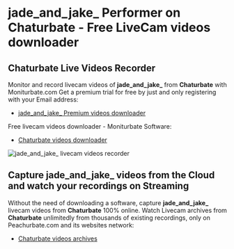 # jade_and_jake_ Performer on Chaturbate - Free LiveCam videos downloader

## Chaturbate Live Videos Recorder

Monitor and record livecam videos of **jade_and_jake_** from **Chaturbate** with Moniturbate.com
Get a premium trial for free by just and only registering with your Email address:
* [jade_and_jake_ Premium videos downloader](https://moniturbate.com/request-demo-licence-key.html)

Free livecam videos downloader - Moniturbate Software:
* [Chaturbate videos downloader](https://moniturbate.com/moniturbate-download-software.html)

![jade_and_jake_ livecam videos recorder](https://peachurnet.com/templates/moniturbate-software.png)


## Capture jade_and_jake_ videos from the Cloud and watch your recordings on Streaming

Without the need of downloading a software, capture **jade_and_jake_** livecam videos from **Chaturbate** 100% online.
Watch Livecam archives from **Chaturbate** unlimitedly from thousands of existing recordings, only on Peachurbate.com and its websites network:
* [Chaturbate videos archives](https://peachurnet.com/)